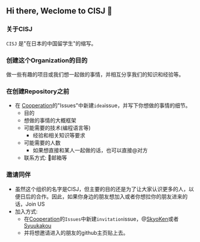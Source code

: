 ## Hi there, Weclome to CISJ 👋

<!--

**Here are some ideas to get you started:**

🙋‍♀️ A short introduction - what is your organization all about?
🌈 Contribution guidelines - how can the community get involved?
👩‍💻 Useful resources - where can the community find your docs? Is there anything else the community should know?
🍿 Fun facts - what does your team eat for breakfast?
🧙 Remember, you can do mighty things with the power of [Markdown](https://docs.github.com/github/writing-on-github/getting-started-with-writing-and-formatting-on-github/basic-writing-and-formatting-syntax)
-->
### 关于CISJ
`CISJ` 是"在日本的中国留学生"的缩写。

### 创建这个Organization的目的
做一些有趣的项目或我们想一起做的事情，并相互分享我们的知识和经验等。

### 在创建Repository之前
- 在 [Cooperation](https://github.com/CISJ/Cooperation)的"Issues"中新建`idea`issue，并写下你想做的事情的细节。
   - 目的
   - 想做的事情的大概框架
   - 可能需要的技术(编程语言等)
     - 经验和相关知识等要求
   - 可能需要的人数
     - 如果想直接和某人一起做的话，也可以直接@对方
   - 联系方式: :e-mail:邮箱等

### 邀请同伴
- 虽然这个组织的名字是CISJ，但主要的目的还是为了让大家认识更多的人，以便日后的合作。因此，如果你身边的朋友想加入或者你想拉你的朋友进来的话，Join US
- 加入方式:
  - 在[Cooperation](https://github.com/CISJ/Cooperation)的`Issues`中新建`invitation`issue，@[SkyoKen](https://github.com/SkyoKen)或者[Syuukakou](https://github.com/Syuukakou)
  - 并将想邀请进入的朋友的github主页贴上去。
